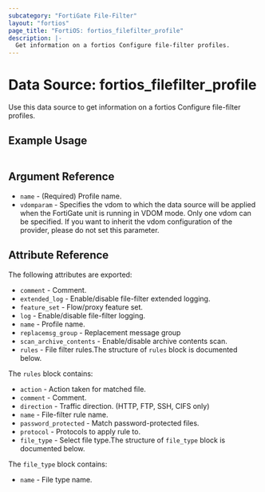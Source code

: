 ```yaml
---
subcategory: "FortiGate File-Filter"
layout: "fortios"
page_title: "FortiOS: fortios_filefilter_profile"
description: |-
  Get information on a fortios Configure file-filter profiles.
---
```


# Data Source: fortios_filefilter_profile
Use this data source to get information on a fortios Configure file-filter profiles.


## Example Usage

```hcl

```

## Argument Reference

* `name` - (Required) Profile name.
* `vdomparam` - Specifies the vdom to which the data source will be applied when the FortiGate unit is running in VDOM mode. Only one vdom can be specified. If you want to inherit the vdom configuration of the provider, please do not set this parameter.

## Attribute Reference

The following attributes are exported:

* `comment` - Comment.
* `extended_log` - Enable/disable file-filter extended logging.
* `feature_set` - Flow/proxy feature set.
* `log` - Enable/disable file-filter logging.
* `name` - Profile name.
* `replacemsg_group` - Replacement message group
* `scan_archive_contents` - Enable/disable archive contents scan.
* `rules` - File filter rules.The structure of `rules` block is documented below.

The `rules` block contains:

* `action` - Action taken for matched file.
* `comment` - Comment.
* `direction` - Traffic direction. (HTTP, FTP, SSH, CIFS only)
* `name` - File-filter rule name.
* `password_protected` - Match password-protected files.
* `protocol` - Protocols to apply rule to.
* `file_type` - Select file type.The structure of `file_type` block is documented below.

The `file_type` block contains:

* `name` - File type name.
